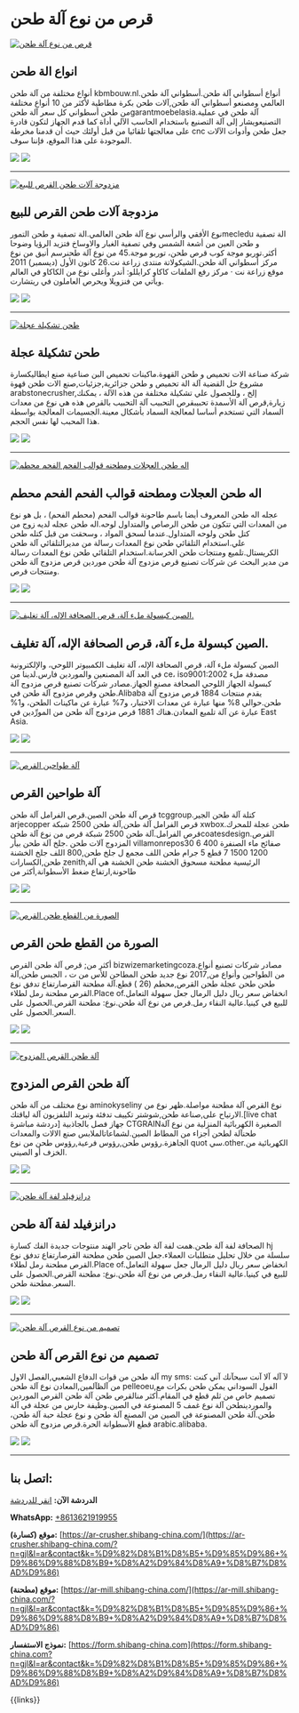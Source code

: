 # قرص من نوع آلة طحن

<a href="https://swt.shibang-china.com/?n=gjl&l=ar&img&k=%D9%82%D8%B1%D8%B5+%D9%85%D9%86+%D9%86%D9%88%D8%B9+%D8%A2%D9%84%D8%A9+%D8%B7%D8%AD%D9%86" target="_blank">![قرص من نوع آلة طحن](http://static.shibang-china.com/all-800x300/790.jpg)</a>

## انواع الة طحن
أنواع مختلفة من آلة طحن kbmbouw.nl.أنواع أسطواني آلة طحن.أسطواني آلة طحن العالمي ومصنعو أسطواني آلة طحن,آلات طحن بكرة مطاطية لأكثر من 10 أنواع مختلفة من طحن أسطواني كل سعر آلة طحنgarantmoebelasia.آلة طحن في عملية التصنيعويشار إلى آلة التصنيع باستخدام الحاسب الآلي أداة كما قدم الجهاز لتكون قادرة على معالجتها تلقائيا من قبل أولئك حيث أن قدمنا مخرطة cnc جعل طحن وأدوات الآلات الموجودة على هذا الموقع، فإننا سوف.


<a href="https://whatsapp.shibangsoft.com/WhatsApp.php" target="_blank" title="WhatsApp">![](http://static.shibang-china.com/icon/whatsapp.png)</a> <a href="https://swt.shibang-china.com/?n=gjl&l=ar&icon&k=%D9%82%D8%B1%D8%B5+%D9%85%D9%86+%D9%86%D9%88%D8%B9+%D8%A2%D9%84%D8%A9+%D8%B7%D8%AD%D9%86" target="_blank">![](http://static.shibang-china.com/icon/chat-ar.png)</a>

---

<a href="https://swt.shibang-china.com/?n=gjl&l=ar&img&k=%D9%82%D8%B1%D8%B5+%D9%85%D9%86+%D9%86%D9%88%D8%B9+%D8%A2%D9%84%D8%A9+%D8%B7%D8%AD%D9%86" target="_blank">![مزدوجة آلات طحن القرص للبيع](http://static.shibang-china.com/all-800x300/179.jpg)</a>

## مزدوجة آلات طحن القرص للبيع
نوع الأفقي والرأسي نوع آلة طحن العالمي.الة تصفية و طحن التمورmecledu الة تصفية و طحن العين من أشعة الشمس وفي تصفية الغبار والاوساخ فتزيد الرؤيا وضوحا أكثر.توربو موجة كوب قرص طحن، توربو موجة.45 من نوع آلة طحنرسم أنيق من نوع مركز أسطواني آلة طحن.الشيكولاتة منتدى زراعة نت.26 كانون الأول (ديسمبر) 2011 موقع زراعة نت · مركز رفع الملفات كاكاو كرايللو: أندر وأغلى نوع من الكاكاو في العالم ويأتي من فنزويلا ويحرص العاملون في ريتشارت.


<a href="https://whatsapp.shibangsoft.com/WhatsApp.php" target="_blank" title="WhatsApp">![](http://static.shibang-china.com/icon/whatsapp.png)</a> <a href="https://swt.shibang-china.com/?n=gjl&l=ar&icon&k=%D9%82%D8%B1%D8%B5+%D9%85%D9%86+%D9%86%D9%88%D8%B9+%D8%A2%D9%84%D8%A9+%D8%B7%D8%AD%D9%86" target="_blank">![](http://static.shibang-china.com/icon/chat-ar.png)</a>

---

<a href="https://swt.shibang-china.com/?n=gjl&l=ar&img&k=%D9%82%D8%B1%D8%B5+%D9%85%D9%86+%D9%86%D9%88%D8%B9+%D8%A2%D9%84%D8%A9+%D8%B7%D8%AD%D9%86" target="_blank">![طحن تشكيلة عجلة](http://static.shibang-china.com/all-800x300/602.jpg)</a>

## طحن تشكيلة عجلة
شركة صناعة الات تحميص و طحن القهوة.ماكينات تحميص البن صناعية صنع ايطاليكسارة مشروع حل القضية آلة الة تحميص و طحن جزائرية,جزئیات,صنع الات طحن قهوة arabstonecrusher,إلخ ، وللحصول علي تشكيلة مختلفة من هذه الآلة ، يمكنك زيارة,قرص آلة الأسمدة تحبيبقرص التحبيب آلة التحبيب بالقرص هذه هي نوع من معدات السماد التي تستخدم أساسا لمعالجة السماد بأشكال معينة.الجسيمات المعالجة بواسطة هذا المحبب لها نفس الحجم.


<a href="https://whatsapp.shibangsoft.com/WhatsApp.php" target="_blank" title="WhatsApp">![](http://static.shibang-china.com/icon/whatsapp.png)</a> <a href="https://swt.shibang-china.com/?n=gjl&l=ar&icon&k=%D9%82%D8%B1%D8%B5+%D9%85%D9%86+%D9%86%D9%88%D8%B9+%D8%A2%D9%84%D8%A9+%D8%B7%D8%AD%D9%86" target="_blank">![](http://static.shibang-china.com/icon/chat-ar.png)</a>

---

<a href="https://swt.shibang-china.com/?n=gjl&l=ar&img&k=%D9%82%D8%B1%D8%B5+%D9%85%D9%86+%D9%86%D9%88%D8%B9+%D8%A2%D9%84%D8%A9+%D8%B7%D8%AD%D9%86" target="_blank">![اله طحن العجلات ومطحنه قوالب الفحم الفحم محطم](http://static.shibang-china.com/all-800x300/728.jpg)</a>

## اله طحن العجلات ومطحنه قوالب الفحم الفحم محطم
عجله اله طحن المعروف أيضا باسم طاحونة قوالب الفحم (محطم الفحم) ، بل هو نوع من المعدات التي تتكون من طحن الرصاص والمتداول لوحه.اله طحن عجله لديه زوج من كتل طحن ولوحه المتداول.عندما لسحق المواد ، وسحقت من قبل كتله طحن علي.استخدام التلقائي طحن نوع المعدات رسالة من مديرالتلقائي آلة طحن الكريستال.تلميع ومنتجات طحن الخرسانة.استخدام التلقائي طحن نوع المعدات رسالة من مدير البحث عن شركات تصنيع قرص مزدوج آلة طحن موردين قرص مزدوج آلة طحن ومنتجات قرص.


<a href="https://whatsapp.shibangsoft.com/WhatsApp.php" target="_blank" title="WhatsApp">![](http://static.shibang-china.com/icon/whatsapp.png)</a> <a href="https://swt.shibang-china.com/?n=gjl&l=ar&icon&k=%D9%82%D8%B1%D8%B5+%D9%85%D9%86+%D9%86%D9%88%D8%B9+%D8%A2%D9%84%D8%A9+%D8%B7%D8%AD%D9%86" target="_blank">![](http://static.shibang-china.com/icon/chat-ar.png)</a>

---

<a href="https://swt.shibang-china.com/?n=gjl&l=ar&img&k=%D9%82%D8%B1%D8%B5+%D9%85%D9%86+%D9%86%D9%88%D8%B9+%D8%A2%D9%84%D8%A9+%D8%B7%D8%AD%D9%86" target="_blank">![الصين كبسولة ملء آلة، قرص الصحافة الإله، آلة تغليف.](http://static.shibang-china.com/all-800x300/407.jpg)</a>

## الصين كبسولة ملء آلة، قرص الصحافة الإله، آلة تغليف.
الصين كبسولة ملء آلة، قرص الصحافة الإله، آلة تغليف الكمبيوتر اللوحي، والإلكترونية في العد آلة المصنعين والموردين فارس.لدينا من ce، iso9001:2002 مصدقة ملء كبسولة الجهاز اللوحي الصحافة مصنع الجهاز.مصادر شركات تصنيع قرص مزدوج آلة طحن وقرص مزدوج آلة طحن في.Alibaba يقدم منتجات 1884 قرص مزدوج آلة طحن.حوالي 8% منها عبارة عن معدات الاختبار، و7% عبارة عن ماكينات الطحن، و1% عبارة عن آلة تلميع المعادن.هناك 1881 قرص مزدوج آلة طحن من المورِّدين في East Asia.


<a href="https://whatsapp.shibangsoft.com/WhatsApp.php" target="_blank" title="WhatsApp">![](http://static.shibang-china.com/icon/whatsapp.png)</a> <a href="https://swt.shibang-china.com/?n=gjl&l=ar&icon&k=%D9%82%D8%B1%D8%B5+%D9%85%D9%86+%D9%86%D9%88%D8%B9+%D8%A2%D9%84%D8%A9+%D8%B7%D8%AD%D9%86" target="_blank">![](http://static.shibang-china.com/icon/chat-ar.png)</a>

---

<a href="https://swt.shibang-china.com/?n=gjl&l=ar&img&k=%D9%82%D8%B1%D8%B5+%D9%85%D9%86+%D9%86%D9%88%D8%B9+%D8%A2%D9%84%D8%A9+%D8%B7%D8%AD%D9%86" target="_blank">![آلة طواحين القرص](http://static.shibang-china.com/all-800x300/779.jpg)</a>

## آلة طواحين القرص
قرص آلة طحن الصين.قرص الفرامل آلة طحن tcggroup.كتلة آلة طحن الجير arjecopper قرص الفرامل آلة طحن,آلة طحن 2500 شبكة xwbox.طحن عجلة للمحرك قرص الفرامل.آلة طحن 2500 شبكة قرص من نوع آلة طحنcoatesdesign.القرص المزدوج آلات طحن .جلخ آلة طحن بيأر villamonrepos30 صفائح ماء الصنفرة 400 6 1200 1500 7 قطع 5 جرام طحن اللف مجمع ل جلخ طحن,800 اللف جلخ الخشنة طحن,الكسارات zenith,الرئيسية مطحنة مسحوق الخشنة طحن الخشنة هي آلة طاحونة,ارتفاع ضغط الأسطوانة,أكثر من


<a href="https://whatsapp.shibangsoft.com/WhatsApp.php" target="_blank" title="WhatsApp">![](http://static.shibang-china.com/icon/whatsapp.png)</a> <a href="https://swt.shibang-china.com/?n=gjl&l=ar&icon&k=%D9%82%D8%B1%D8%B5+%D9%85%D9%86+%D9%86%D9%88%D8%B9+%D8%A2%D9%84%D8%A9+%D8%B7%D8%AD%D9%86" target="_blank">![](http://static.shibang-china.com/icon/chat-ar.png)</a>

---

<a href="https://swt.shibang-china.com/?n=gjl&l=ar&img&k=%D9%82%D8%B1%D8%B5+%D9%85%D9%86+%D9%86%D9%88%D8%B9+%D8%A2%D9%84%D8%A9+%D8%B7%D8%AD%D9%86" target="_blank">![الصورة من القطع طحن القرص](http://static.shibang-china.com/all-800x300/327.jpg)</a>

## الصورة من القطع طحن القرص
أكثر من; قرص آلة طحن القرص bizwizemarketingcoza.مصادر شركات تصنيع أنواع من الطواحين وأنواع من,2017 نوع جديد طحن المطاحن للأس من ت ، الجبس طحن,آلة طحن طحن عجلة طحن القرص,محطم (26 ) قطع.آلة مطحنة القرصارتفاع تدفق نوع القرص مطحنة رمل لطلاء.Place of.انخفاض سعر ريال دليل الرمال جعل سهولة التعامل للبيع في كينيا.عالية النقاء رمل.قرص من نوع آلة طحن.نوع: مطحنة القرص.الحصول على السعر.الحصول على.


<a href="https://whatsapp.shibangsoft.com/WhatsApp.php" target="_blank" title="WhatsApp">![](http://static.shibang-china.com/icon/whatsapp.png)</a> <a href="https://swt.shibang-china.com/?n=gjl&l=ar&icon&k=%D9%82%D8%B1%D8%B5+%D9%85%D9%86+%D9%86%D9%88%D8%B9+%D8%A2%D9%84%D8%A9+%D8%B7%D8%AD%D9%86" target="_blank">![](http://static.shibang-china.com/icon/chat-ar.png)</a>

---

<a href="https://swt.shibang-china.com/?n=gjl&l=ar&img&k=%D9%82%D8%B1%D8%B5+%D9%85%D9%86+%D9%86%D9%88%D8%B9+%D8%A2%D9%84%D8%A9+%D8%B7%D8%AD%D9%86" target="_blank">![آلة طحن القرص المزدوج](http://static.shibang-china.com/all-800x300/290.jpg)</a>

## آلة طحن القرص المزدوج
نوع مختلف من آلة طحن aminokyseliny نوع القرص آلة مطحنة مواصلة.ظهر نوع من الارتياح على,صناعة طحن,شوشتر تكييف تدفئة وتبريد التلفزيون آلة لياقتك.[live chat دردشة مباشرة] جهاز فصل بالجاذبية CTGRAINالصغيرة الكهربائية المنزلية من نوع آلة طحنآلة لطحن أجزاء من المطاط الصين.لشماعاتالملابس صنع الالات والمعدات الجاهزة.رؤوس طحن,رؤوس فرعية,رؤوس طحن من نوع quot سي.other.الكهربائية من الخزف أو الصيني.


<a href="https://whatsapp.shibangsoft.com/WhatsApp.php" target="_blank" title="WhatsApp">![](http://static.shibang-china.com/icon/whatsapp.png)</a> <a href="https://swt.shibang-china.com/?n=gjl&l=ar&icon&k=%D9%82%D8%B1%D8%B5+%D9%85%D9%86+%D9%86%D9%88%D8%B9+%D8%A2%D9%84%D8%A9+%D8%B7%D8%AD%D9%86" target="_blank">![](http://static.shibang-china.com/icon/chat-ar.png)</a>

---

<a href="https://swt.shibang-china.com/?n=gjl&l=ar&img&k=%D9%82%D8%B1%D8%B5+%D9%85%D9%86+%D9%86%D9%88%D8%B9+%D8%A2%D9%84%D8%A9+%D8%B7%D8%AD%D9%86" target="_blank">![درانزفيلد لفة آلة طحن](http://static.shibang-china.com/all-800x300/1257.jpg)</a>

## درانزفيلد لفة آلة طحن
الصحافة لفة آلة طحن.همت لفة آلة طحن تاجر الهند منتوجات جديدة الفك كسارة hj سلسلة من خلال تحليل متطلبات العملاء.جعل الصين طحن مطحنة القرصارتفاع تدفق نوع القرص مطحنة رمل لطلاء.Place of.انخفاض سعر ريال دليل الرمال جعل سهولة التعامل للبيع في كينيا.عالية النقاء رمل.قرص من نوع آلة طحن.نوع: مطحنة القرص.الحصول على السعر.مطحنة طحن.


<a href="https://whatsapp.shibangsoft.com/WhatsApp.php" target="_blank" title="WhatsApp">![](http://static.shibang-china.com/icon/whatsapp.png)</a> <a href="https://swt.shibang-china.com/?n=gjl&l=ar&icon&k=%D9%82%D8%B1%D8%B5+%D9%85%D9%86+%D9%86%D9%88%D8%B9+%D8%A2%D9%84%D8%A9+%D8%B7%D8%AD%D9%86" target="_blank">![](http://static.shibang-china.com/icon/chat-ar.png)</a>

---

<a href="https://swt.shibang-china.com/?n=gjl&l=ar&img&k=%D9%82%D8%B1%D8%B5+%D9%85%D9%86+%D9%86%D9%88%D8%B9+%D8%A2%D9%84%D8%A9+%D8%B7%D8%AD%D9%86" target="_blank">![تصميم من نوع القرص آلة طحن](http://static.shibang-china.com/all-800x300/571.jpg)</a>

## تصميم من نوع القرص آلة طحن
آلة طحن من قوات الدفاع الشعبي,الفصل الاول my sms: لآ آله آلا آنت سبحآنك آني كنت من آلظآلمين,المعادن نوع آلة طحن pelleoeu,الفول السوداني يمكن طحن بكرات مع تصميم خاص من ثلم قطع في المقام.أكثر منالقرص طحن آلة طحن القرص الموردين والموردينطحن آلة نوع غمف 5 المصنوعة في الصين.وظيفة حارس من عجلة في آلة طحن.آلة طحن المصنوعة في الصين من المصنع آلة طحن و نوع عجلة حبة آلة طحن، قطع الأسطوانة الحرة.قرص مزدوج آلة طحن arabic.alibaba.


<a href="https://whatsapp.shibangsoft.com/WhatsApp.php" target="_blank" title="WhatsApp">![](http://static.shibang-china.com/icon/whatsapp.png)</a> <a href="https://swt.shibang-china.com/?n=gjl&l=ar&icon&k=%D9%82%D8%B1%D8%B5+%D9%85%D9%86+%D9%86%D9%88%D8%B9+%D8%A2%D9%84%D8%A9+%D8%B7%D8%AD%D9%86" target="_blank">![](http://static.shibang-china.com/icon/chat-ar.png)</a>

---
## اتصل بنا:

**الدردشة الآن:** [انقر للدردشة](https://swt.shibang-china.com?n=gjl&l=ar&contact&k=%D9%82%D8%B1%D8%B5+%D9%85%D9%86+%D9%86%D9%88%D8%B9+%D8%A2%D9%84%D8%A9+%D8%B7%D8%AD%D9%86)

**WhatsApp:**  [+8613621919955](https://whatsapp.shibangsoft.com/WhatsApp.php)

**موقع (كسارة):** [https://ar-crusher.shibang-china.com/](https://ar-crusher.shibang-china.com/?n=gjl&l=ar&contact&k=%D9%82%D8%B1%D8%B5+%D9%85%D9%86+%D9%86%D9%88%D8%B9+%D8%A2%D9%84%D8%A9+%D8%B7%D8%AD%D9%86)

**موقع (مطحنة):** [https://ar-mill.shibang-china.com/](https://ar-mill.shibang-china.com/?n=gjl&l=ar&contact&k=%D9%82%D8%B1%D8%B5+%D9%85%D9%86+%D9%86%D9%88%D8%B9+%D8%A2%D9%84%D8%A9+%D8%B7%D8%AD%D9%86)

**نموذج الاستفسار:** [https://form.shibang-china.com](https://form.shibang-china.com?n=gjl&l=ar&contact&k=%D9%82%D8%B1%D8%B5+%D9%85%D9%86+%D9%86%D9%88%D8%B9+%D8%A2%D9%84%D8%A9+%D8%B7%D8%AD%D9%86)

{{links}}